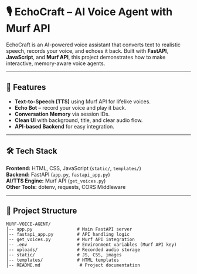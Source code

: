 # 🎙️ EchoCraft – AI Voice Agent with Murf API

EchoCraft is an AI-powered voice assistant that converts text to realistic speech, records your voice, and echoes it back. Built with **FastAPI**, **JavaScript**, and **Murf API**, this project demonstrates how to make interactive, memory-aware voice agents.

---

## 🚀 Features
- **Text-to-Speech (TTS)** using Murf API for lifelike voices.
- **Echo Bot** – record your voice and play it back.
- **Conversation Memory** via session IDs.
- **Clean UI** with background, title, and clear audio flow.
- **API-based Backend** for easy integration.

---

## 🛠️ Tech Stack
**Frontend:** HTML, CSS, JavaScript (`static/`, `templates/`)  
**Backend:** FastAPI (`app.py`, `fastapi_app.py`)  
**AI/TTS Engine:** Murf API (`get_voices.py`)  
**Other Tools:** dotenv, requests, CORS Middleware

---

## 📂 Project Structure
```plaintext
MURF-VOICE-AGENT/
│-- app.py                 # Main FastAPI server
│-- fastapi_app.py         # API handling logic
│-- get_voices.py          # Murf API integration
│-- .env                   # Environment variables (Murf API key)
│-- uploads/               # Recorded audio storage
│-- static/                # JS, CSS, images
│-- templates/             # HTML templates
│-- README.md               # Project documentation
